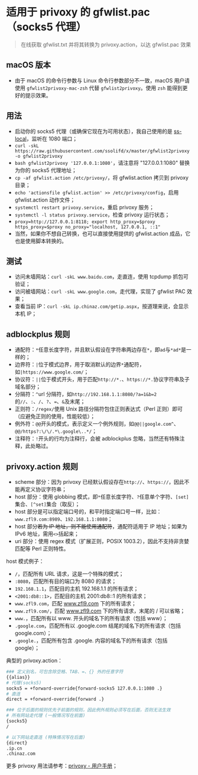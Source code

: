 # 适用于 privoxy 的 gfwlist.pac（socks5 代理）

> 在线获取 gfwlist.txt 并将其转换为 privoxy.action，以达 gfwlist.pac 效果

## macOS 版本

- 由于 macOS 的命令行参数与 Linux 命令行参数部分不一致，macOS 用户请使用 `gfwlist2privoxy-mac-zsh` 代替 `gfwlist2privoxy`。使用 `zsh` 能得到更好的提示效果。

## 用法

- 启动你的 socks5 代理（或确保它现在为可用状态），我自己使用的是 [ss-local](https://www.zfl9.com/ss-local.html)，监听在 1080 端口；
- `curl -skL https://raw.githubusercontent.com/ssolifd/x/master/gfwlist2privoxy -o gfwlist2privoxy`
- `bash gfwlist2privoxy '127.0.0.1:1080'`，请注意将 "127.0.0.1:1080" 替换为你的 socks5 代理地址；
- `cp -af gfwlist.action /etc/privoxy/`，将 gfwlist.action 拷贝到 privoxy 目录；
- `echo 'actionsfile gfwlist.action' >> /etc/privoxy/config`，启用 gfwlist.action 动作文件；
- `systemctl restart privoxy.service`，重启 privoxy 服务；
- `systemctl -l status privoxy.service`，检查 privoxy 运行状态；
- `proxy=http://127.0.0.1:8118; export http_proxy=$proxy https_proxy=$proxy no_proxy="localhost, 127.0.0.1, ::1"`
- 当然，如果你不想自己转换，也可以直接使用提供的 gfwlist.action 成品，它也是使用脚本转换的。

## 测试

- 访问未墙网站：`curl -skL www.baidu.com`，走直连，使用 tcpdump 抓包可验证；
- 访问被墙网站：`curl -skL www.google.com`，走代理，实现了 gfwlist PAC 效果；
- 查看当前 IP：`curl -skL ip.chinaz.com/getip.aspx`，按道理来说，会显示本机 IP；

## adblockplus 规则

- 通配符：`*`任意长度字符，并且默认假设在字符串两边存在`*`，即`ad`与`*ad*`是一样的；
- 边界符：`|`位于模式边界，用于取消默认的边界`*`通配符，如`|https://www.google.com/`；
- 协议符：`||`位于模式开头，用于匹配`http://*.`、`https://*.`协议字符串及子域名部分；
- 分隔符：`^`url 分隔符，如`http://192.168.1.1:8080/?a=1&b=2`的`//`、`:`、`/`、`?`、`=`、`&`及末尾；
- 正则符：`/regex/`使用 Unix 路径分隔符包住正则表达式（Perl 正则）即可（应避免正则的使用，性能较低）；
- 例外符：`@@`开头的模式，表示定义一个例外规则，如`@@||google.com^`、`@@/https?:\/\/.*\.google\..*/`；
- 注释符：`!`开头的行均为注释行，会被 adblockplus 忽略，当然还有特殊注释，此处略过。

## privoxy.action 规则

- scheme 部分：因为 privoxy 已经默认假设存在`http://`、`https://`，因此不能再定义协议字符串；
- host 部分：使用 globbing 模式，即`*`任意长度字符、`?`任意单个字符、`[set]`集合、`[^set]`集合（取反）；
- host 部分是可以指定端口号的，和平时指定端口号一样，比如：`www.zfl9.com:8989`、`192.168.1.1:8080`；
- host 部分~~若为 IP 地址，则不能使用通配符~~，通配符适用于 IP 地址；如果为 IPv6 地址，需用`<>`括起来；
- uri 部分：使用 regex 模式（扩展正则，POSIX 1003.2），因此不支持非贪婪匹配等 Perl 正则特性。

host 模式例子：

- `/`，匹配所有 URL 请求，这是一个特殊的模式；
- `:8080`，匹配所有目的端口为 8080 的请求；
- `192.168.1.1`，匹配目的主机 192.168.1.1 的所有请求；
- `<2001:db8::1>`，匹配目的主机 2001:db8::1 的所有请求；
- `www.zfl9.com`，匹配 www.zfl9.com 下的所有请求；
- `www.zfl9.com/`，匹配 www.zfl9.com 下的所有请求，末尾的 / 可以省略；
- `www.`，匹配所有以 www. 开头的域名下的所有请求（包括 www）；
- `.google.com`，匹配所有以 .google.com 结尾的域名下的所有请求（包括 google.com）；
- `.google.`，匹配所有包含 .google. 内容的域名下的所有请求（包括 google）；

典型的 privoxy.action：

``` bash
### 定义别名，可包含除空格、TAB、=、{} 外的任意字符
{{alias}}
# 代理(socks5)
socks5 = +forward-override{forward-socks5 127.0.0.1:1080 .}
# 直连
direct = +forward-override{forward .}

### 位于后面的规则优先于前面的规则，因此例外规则必须写在后面，否则无法生效
# 所有网站走代理 (一般情况写在前面)
{socks5}
/

# 以下网站走直连 (特殊情况写在后面)
{direct}
.ip.cn
.chinaz.com
```

更多 privoxy 用法请参考：[privoxy - 用户手册](https://www.privoxy.org/user-manual/)；


